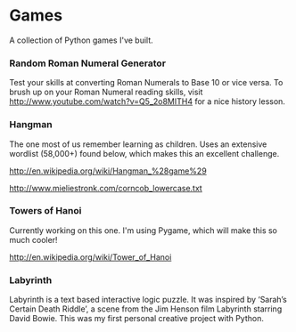 Games
=====

A collection of Python games I've built. 

### Random Roman Numeral Generator
Test your skills at converting Roman Numerals to Base 10 or vice versa. To brush up on your Roman Numeral reading skills, visit http://www.youtube.com/watch?v=Q5_2o8MITH4 for a nice history lesson. 

### Hangman

The one most of us remember learning as children. Uses an extensive wordlist (58,000+) found below, which makes this an excellent challenge. 

http://en.wikipedia.org/wiki/Hangman_%28game%29


http://www.mieliestronk.com/corncob_lowercase.txt


### Towers of Hanoi

Currently working on this one. I'm using Pygame, which will make this so much cooler! 

http://en.wikipedia.org/wiki/Tower_of_Hanoi

### Labyrinth
Labyrinth is a text based interactive logic puzzle. It was inspired by ‘Sarah’s Certain Death Riddle’, a scene from the Jim Henson film Labyrinth starring David Bowie. This was my first personal creative project with Python.

